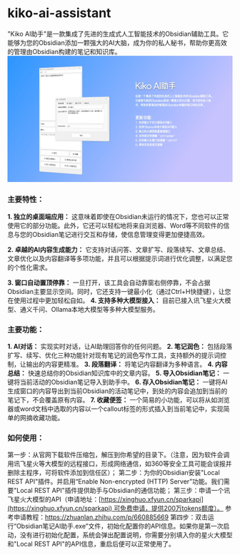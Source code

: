 # kiko-ai-assistant
"Kiko AI助手"是一款集成了先进的生成式人工智能技术的Obsidian辅助工具。它能够为您的Obsidian添加一颗强大的AI大脑，成为你的私人秘书，帮助你更高效的管理由Obsidian构建的笔记和知识库。
![](https://github.com/wwaa321/kiko-ai-assistant/blob/main/Kiko-ai-assistant.jpg?)
### 主要特性：

**1. 独立的桌面端应用：** 这意味着即使在Obsidian未运行的情况下，您也可以正常使用它的部分功能。此外，它还可以轻松地将来自浏览器、Word等不同软件的信息与您的Obsidian笔记进行交互和存储，使信息管理变得更加便捷高效。

**2. 卓越的AI内容生成能力：** 它支持对话问答、文章扩写、段落续写、文章总结、文章优化以及内容翻译等多项功能，并且可以根据提示词进行优化调整，以满足您的个性化需求。

**3. 窗口自动置顶停靠：** 一旦打开，该工具会自动靠窗右侧停靠，不会占据Obsidian主要显示空间。同时，它还支持一键最小化（通过Ctrl+H快捷键），让您在使用过程中更加轻松自如。
**4. 支持多种大模型接入：** 目前已接入讯飞星火大模型、通义千问、Ollama本地大模型等多种大模型服务。


### 主要功能：
**1. AI对话：** 实现实时对话，让AI助理回答你的任何问题。
**2. 笔记润色：** 包括段落扩写、续写、优化三种功能针对现有笔记的润色写作工具，支持额外的提示词控制，让输出的内容更精准。
**3. 段落翻译：** 将笔记内容翻译为多种语言。
**4. 内容总结：** 快速总结你的Obsidian知识库中的文章内容。
**5. 导入Obsidian笔记：** 一键将当前活动的Obsidian笔记导入到助手中。
**6. 存入Obsidian笔记：** 一键将AI生成窗口的内容导出到当前Obsidian的活动笔记中，到处的内容会追加到当前的笔记下，不会覆盖原有内容。
**7. 收藏便签：** 一个简易的小功能，可以将从如浏览器或word文档中选取的内容以一个callout标签的形式插入到当前笔记中，实现简单的网摘收藏功能。

### 如何使用：
第一步：从官网下载软件压缩包，解压到你希望的目录下。（注意，因为软件会调用讯飞星火等大模型的远程接口，形成网络通信，如360等安全工具可能会误报并删除主程序，可将软件添加到信任区）；
第二步：为你的Obsidian安装"Local REST API"插件。并启用“Enable Non-encrypted (HTTP) Server”功能。我们需要"Local REST API"插件提供助手与Obsidian的通信功能；
第三步：申请一个讯飞星火大模型的API（申请地址：[https://xinghuo.xfyun.cn/sparkapi](https://xinghuo.xfyun.cn/sparkapi) 可免费申请，提供200万tokens额度）。 参考申请教程：https://zhuanlan.zhihu.com/p/660885669
第四步：双击运行“Obsidian笔记AI助手.exe”文件，初始化配置你的API信息。如果你是第一次启动，没有进行初始化配置，系统会弹出配置说明，你需要分别填入你的星火大模型和"Local REST API"的API信息，重启后便可以正常使用了。

